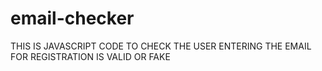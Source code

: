 # email-checker
THIS IS JAVASCRIPT CODE TO CHECK THE USER ENTERING THE EMAIL FOR REGISTRATION IS VALID OR FAKE
